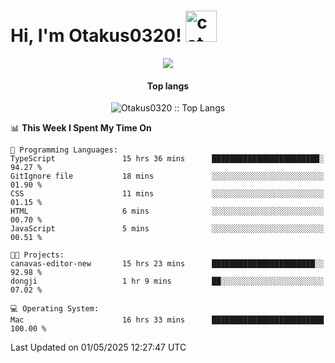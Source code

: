 <h1> Hi, I'm Otakus0320! <img src="https://media.giphy.com/media/mGcNjsfWAjY5AEZNw6/giphy.gif" width="50" alt="cat"></h1>

<p align="center"><a href="https://wakatime.com/@044d69d0-1253-4f60-96b6-5d19a0f9dde5"><img src="https://wakatime.com/badge/user/044d69d0-1253-4f60-96b6-5d19a0f9dde5.svg" /></a></p>

<h4 align="center">Top langs</h4>

<p align="center"><img src="https://github-readme-stats.vercel.app/api/top-langs/?username=Otakus0320&langs_count=10&theme=tokyonight&layout=compact&timestamp={{random_number}}" alt="Otakus0320 :: Top Langs" /></p>

<!--START_SECTION:waka-->
📊 **This Week I Spent My Time On** 

```text
💬 Programming Languages: 
TypeScript               15 hrs 36 mins      ████████████████████████░   94.27 % 
GitIgnore file           18 mins             ░░░░░░░░░░░░░░░░░░░░░░░░░   01.90 % 
CSS                      11 mins             ░░░░░░░░░░░░░░░░░░░░░░░░░   01.15 % 
HTML                     6 mins              ░░░░░░░░░░░░░░░░░░░░░░░░░   00.70 % 
JavaScript               5 mins              ░░░░░░░░░░░░░░░░░░░░░░░░░   00.51 % 

🐱‍💻 Projects: 
canavas-editor-new       15 hrs 23 mins      ███████████████████████░░   92.98 % 
dongji                   1 hr 9 mins         ██░░░░░░░░░░░░░░░░░░░░░░░   07.02 % 

💻 Operating System: 
Mac                      16 hrs 33 mins      █████████████████████████   100.00 % 
```


 Last Updated on 01/05/2025 12:27:47 UTC
<!--END_SECTION:waka-->
